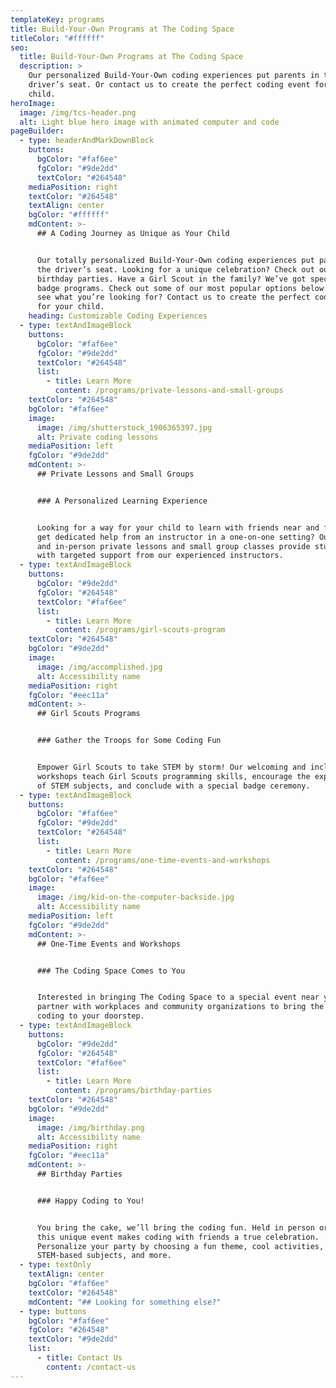 ```yaml
---
templateKey: programs
title: Build-Your-Own Programs at The Coding Space
titleColor: "#ffffff"
seo:
  title: Build-Your-Own Programs at The Coding Space
  description: >
    Our personalized Build-Your-Own coding experiences put parents in the
    driver’s seat. Or contact us to create the perfect coding event for your
    child.
heroImage:
  image: /img/tcs-header.png
  alt: Light blue hero image with animated computer and code
pageBuilder:
  - type: headerAndMarkDownBlock
    buttons:
      bgColor: "#faf6ee"
      fgColor: "#9de2dd"
      textColor: "#264548"
    mediaPosition: right
    textColor: "#264548"
    textAlign: center
    bgColor: "#ffffff"
    mdContent: >-
      ## A Coding Journey as Unique as Your Child


      Our totally personalized Build-Your-Own coding experiences put parents in
      the driver’s seat. Looking for a unique celebration? Check out our
      birthday parties. Have a Girl Scout in the family? We’ve got specialized
      badge programs. Check out some of our most popular options below. Don’t
      see what you’re looking for? Contact us to create the perfect coding event
      for your child.
    heading: Customizable Coding Experiences
  - type: textAndImageBlock
    buttons:
      bgColor: "#faf6ee"
      fgColor: "#9de2dd"
      textColor: "#264548"
      list:
        - title: Learn More
          content: /programs/private-lessons-and-small-groups
    textColor: "#264548"
    bgColor: "#faf6ee"
    image:
      image: /img/shutterstock_1906365397.jpg
      alt: Private coding lessons
    mediaPosition: left
    fgColor: "#9de2dd"
    mdContent: >-
      ## Private Lessons and Small Groups


      ### A Personalized Learning Experience


      Looking for a way for your child to learn with friends near and far? Or
      get dedicated help from an instructor in a one-on-one setting? Our virtual
      and in-person private lessons and small group classes provide students
      with targeted support from our experienced instructors.
  - type: textAndImageBlock
    buttons:
      bgColor: "#9de2dd"
      fgColor: "#264548"
      textColor: "#faf6ee"
      list:
        - title: Learn More
          content: /programs/girl-scouts-program
    textColor: "#264548"
    bgColor: "#9de2dd"
    image:
      image: /img/accomplished.jpg
      alt: Accessibility name
    mediaPosition: right
    fgColor: "#eec11a"
    mdContent: >-
      ## Girl Scouts Programs


      ### Gather the Troops for Some Coding Fun


      Empower Girl Scouts to take STEM by storm! Our welcoming and inclusive
      workshops teach Girl Scouts programming skills, encourage the exploration
      of STEM subjects, and conclude with a special badge ceremony.
  - type: textAndImageBlock
    buttons:
      bgColor: "#faf6ee"
      fgColor: "#9de2dd"
      textColor: "#264548"
      list:
        - title: Learn More
          content: /programs/one-time-events-and-workshops
    textColor: "#264548"
    bgColor: "#faf6ee"
    image:
      image: /img/kid-on-the-computer-backside.jpg
      alt: Accessibility name
    mediaPosition: left
    fgColor: "#9de2dd"
    mdContent: >-
      ## One-Time Events and Workshops


      ### The Coding Space Comes to You


      Interested in bringing The Coding Space to a special event near you? We
      partner with workplaces and community organizations to bring the fun of
      coding to your doorstep.
  - type: textAndImageBlock
    buttons:
      bgColor: "#9de2dd"
      fgColor: "#264548"
      textColor: "#faf6ee"
      list:
        - title: Learn More
          content: /programs/birthday-parties
    textColor: "#264548"
    bgColor: "#9de2dd"
    image:
      image: /img/birthday.png
      alt: Accessibility name
    mediaPosition: right
    fgColor: "#eec11a"
    mdContent: >-
      ## Birthday Parties


      ### Happy Coding to You!


      You bring the cake, we’ll bring the coding fun. Held in person or online,
      this unique event makes coding with friends a true celebration.
      Personalize your party by choosing a fun theme, cool activities,
      STEM-based subjects, and more.
  - type: textOnly
    textAlign: center
    bgColor: "#faf6ee"
    textColor: "#264548"
    mdContent: "## Looking for something else?"
  - type: buttons
    bgColor: "#faf6ee"
    fgColor: "#264548"
    textColor: "#9de2dd"
    list:
      - title: Contact Us
        content: /contact-us
---
```

